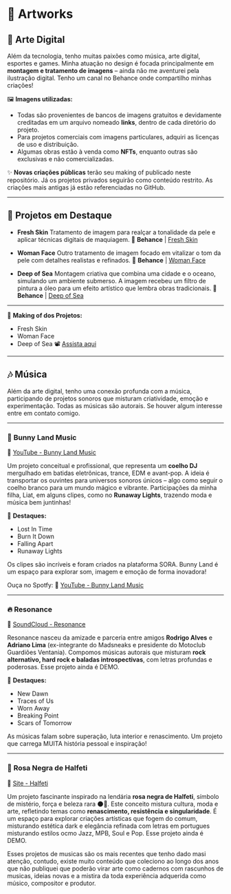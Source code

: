 # 🎨 **Artworks**

## 📁 Arte Digital

Além da tecnologia, tenho muitas paixões como música, arte digital, esportes e games. Minha atuação no design é focada principalmente em **montagem e tratamento de imagens** – ainda não me aventurei pela ilustração digital. Tenho um canal no Behance onde compartilho minhas criações!

🖼️ **Imagens utilizadas:**

* Todas são provenientes de bancos de imagens gratuitos e devidamente creditadas em um arquivo nomeado **links**, dentro de cada diretório do projeto.
* Para projetos comerciais com imagens particulares, adquiri as licenças de uso e distribuição.
* Algumas obras estão à venda como **NFTs**, enquanto outras são exclusivas e não comercializadas.

✨ **Novas criações públicas** terão seu making of publicado neste repositório. Já os projetos privados seguirão como conteúdo restrito. As criações mais antigas já estão referenciadas no GitHub.

---

## 🌟 **Projetos em Destaque**

* **Fresh Skin**
  Tratamento de imagem para realçar a tonalidade da pele e aplicar técnicas digitais de maquiagem.
  🔗 **Behance** | [Fresh Skin](https://www.behance.net/gallery/134615461/Fresh-Skin)

* **Woman Face**
  Outro tratamento de imagem focado em vitalizar o tom da pele com detalhes realistas e refinados.
  🔗 **Behance** | [Woman Face](https://www.behance.net/portfolio/editor?project_id=134640771)

* **Deep of Sea**
  Montagem criativa que combina uma cidade e o oceano, simulando um ambiente submerso. A imagem recebeu um filtro de pintura a óleo para um efeito artístico que lembra obras tradicionais.
  🔗 **Behance** | [Deep of Sea](https://www.behance.net/gallery/134615691/deep-of-the-Sea)

---

🎥 **Making of dos Projetos:**

* Fresh Skin
* Woman Face
* Deep of Sea
  📽️ [Assista aqui](https://www.youtube.com/watch?v=pfV35_w7foY&t=715s)

---

## 🎶 **Música**

Além da arte digital, tenho uma conexão profunda com a música, participando de projetos sonoros que misturam criatividade, emoção e experimentação.
Todas as músicas são autorais. Se houver algum interesse entre em contato comigo.

---

### 🐰 **Bunny Land Music**

🔗 [YouTube - Bunny Land Music](https://www.youtube.com/channel/UCK0tu4XpTVzdLzENaROY5cQ)

Um projeto conceitual e profissional, que representa um **coelho DJ** mergulhado em batidas eletrônicas, trance, EDM e avant-pop. A ideia é transportar os ouvintes para universos sonoros únicos – algo como seguir o coelho branco para um mundo mágico e vibrante. Participações da minha filha, Liat, em alguns clipes, como no **Runaway Lights**, trazendo moda e música bem juntinhas!

🎵 **Destaques:**

* Lost In Time
* Burn It Down
* Falling Apart
* Runaway Lights

Os clipes são incríveis e foram criados na plataforma SORA. Bunny Land é um espaço para explorar som, imagem e emoção de forma inovadora!

Ouça no Spotfy: 🔗 [YouTube - Bunny Land Music](https://artists.landr.com/056870599052)

---

### 🔥 **Resonance**

🔗 [SoundCloud - Resonance](https://soundcloud.com/neo-resonance/sets/echoes-of-redemption)

Resonance nasceu da amizade e parceria entre amigos **Rodrigo Alves** e **Adriano Lima** (ex-integrante do Madsneaks e presidente do Motoclub Guardiões Ventania). Compomos músicas autorais que misturam **rock alternativo, hard rock e baladas introspectivas**, com letras profundas e poderosas. Esse projeto ainda é DEMO.

💫 **Destaques:**

* New Dawn
* Traces of Us
* Worn Away
* Breaking Point
* Scars of Tomorrow

As músicas falam sobre superação, luta interior e renascimento. Um projeto que carrega MUITA história pessoal e inspiração!

---

### 🌹 **Rosa Negra de Halfeti**

🔗 [Site - Halfeti](https://agencylk7.wixsite.com/halfeti)

Um projeto fascinante inspirado na lendária **rosa negra de Halfeti**, símbolo de mistério, força e beleza rara 🌑🌹. Este conceito mistura cultura, moda e arte, refletindo temas como **renascimento, resistência e singularidade**. É um espaço para explorar criações artísticas que fogem do comum, misturando estética dark e elegância refinada com letras em portugues misturando estilos ocmo Jazz, MPB, Soul e Pop. Esse projeto ainda é DEMO.

Esses projetos de musicas são os mais recentes que tenho dado masi atenção, contudo, existe muito conteúdo que coleciono ao longo dos anos que não publiquei que poderão virar arte como cadernos com rascunhos de musicas, ideias novas e a mistira da toda experiência adquerida como músico, compositor e produtor.

